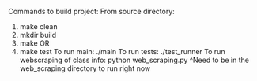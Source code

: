 Commands to build project:
From source directory:
1. make clean
2. mkdir build
3. make
OR
3. make test
To run main: ./main
To run tests: ./test_runner
To run webscraping of class info: python web_scraping.py
        ^Need to be in the web_scraping directory to run right now